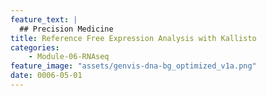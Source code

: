 ```yaml
---
feature_text: |
  ## Precision Medicine
title: Reference Free Expression Analysis with Kallisto
categories:
    - Module-06-RNAseq
feature_image: "assets/genvis-dna-bg_optimized_v1a.png"
date: 0006-05-01
---
```





